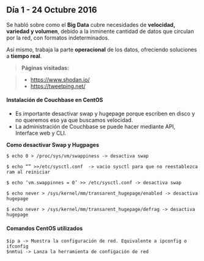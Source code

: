 Día 1 - 24 Octubre 2016
-------------

Se habló sobre como el **Big Data** cubre necesidades de **velocidad, variedad y volumen**, debido a la inminente cantidad de datos que circulan por la red, con formatos indeterminados.

Así mismo, trabaja la parte **operacional** de los datos, ofreciendo soluciones a **tiempo real**.

> **Páginas visitadas:**

> - https://www.shodan.io/
> - https://tweetping.net/

#### <i class="icon-cog"></i> Instalación de Couchbase en CentOS

 - Es importante desactivar swap y hugepage porque escriben en disco y
   no queremos eso ya que buscamos velocidad.
 -  La administración de Couchbase se puede hacer mediante API, Interface
   web y CLI.

**Como desactivar Swap y Hugpages**

    $ echo 0 > /proc/sys/vm/swappiness -> desactiva swap

    $ echo “” >>/etc/sysctl.conf  -> vacio sysctl para que no reestablezca ram al reiniciar

    $ echo ‘vm.swappinnes = 0’ >> /etc/sysctl.conf -> desactiva swap

    $ echo never > /sys/kernel/mm/transarent_hugepage/enabled -> desactiva hugepage

    $ echo never > /sys/kernel/mm/transarent_hugepage/defrag -> desactiva hugepage
    

#### <i class="icon-cog"></i> Comandos CentOS utilizados

    $ip a -> Muestra la configuración de red. Equivalente a ipconfig o ifconfig
    $nmtui -> Lanza la herramienta de configación de red
